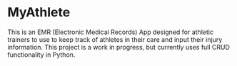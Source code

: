 # MyAthlete

This is an EMR (Electronic Medical Records) App designed for athletic trainers to use to keep track of athletes in their care and input their injury information. 
This project is a work in progress, but currently uses full CRUD functionality in Python. 
